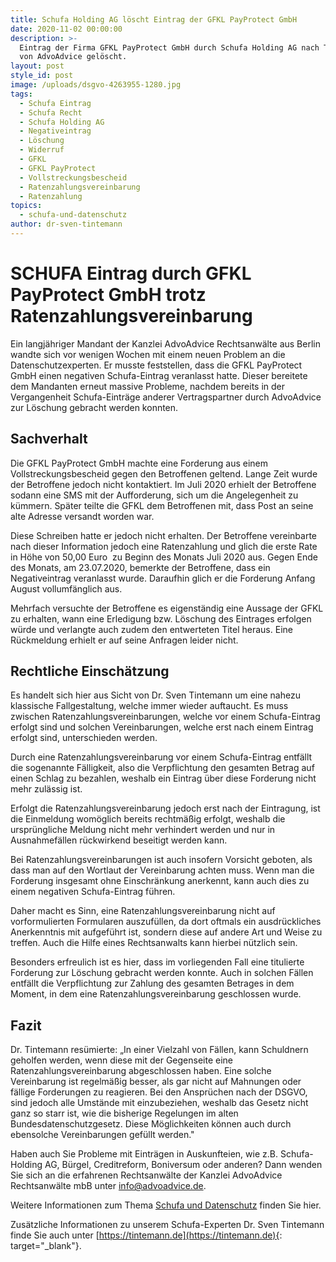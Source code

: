```yaml
---
title: Schufa Holding AG löscht Eintrag der GFKL PayProtect GmbH
date: 2020-11-02 00:00:00
description: >-
  Eintrag der Firma GFKL PayProtect GmbH durch Schufa Holding AG nach Tätigkeit
  von AdvoAdvice gelöscht.
layout: post
style_id: post
image: /uploads/dsgvo-4263955-1280.jpg
tags:
  - Schufa Eintrag
  - Schufa Recht
  - Schufa Holding AG
  - Negativeintrag
  - Löschung
  - Widerruf
  - GFKL
  - GFKL PayProtect
  - Vollstreckungsbescheid
  - Ratenzahlungsvereinbarung
  - Ratenzahlung
topics:
  - schufa-und-datenschutz
author: dr-sven-tintemann
---
```

# **SCHUFA Eintrag durch GFKL PayProtect GmbH trotz Ratenzahlungsvereinbarung**

Ein langjähriger Mandant der Kanzlei AdvoAdvice Rechtsanwälte aus Berlin wandte sich vor wenigen Wochen mit einem neuen Problem an die Datenschutzexperten. Er musste feststellen, dass die GFKL PayProtect GmbH einen negativen Schufa-Eintrag veranlasst hatte. Dieser bereitete dem Mandanten erneut massive Probleme, nachdem bereits in der Vergangenheit Schufa-Einträge anderer Vertragspartner durch AdvoAdvice zur Löschung gebracht werden konnten.

## Sachverhalt

Die GFKL PayProtect GmbH machte eine Forderung aus einem Vollstreckungsbescheid gegen den Betroffenen geltend. Lange Zeit wurde der Betroffene jedoch nicht kontaktiert. Im Juli 2020 erhielt der Betroffene sodann eine SMS mit der Aufforderung, sich um die Angelegenheit zu kümmern. Später teilte die GFKL dem Betroffenen mit, dass Post an seine alte Adresse versandt worden war.

Diese Schreiben hatte er jedoch nicht erhalten. Der Betroffene vereinbarte nach dieser Information jedoch eine Ratenzahlung und glich die erste Rate in Höhe von 50,00 Euro &nbsp;zu Beginn des Monats Juli 2020 aus. Gegen Ende des Monats, am 23.07.2020, bemerkte der Betroffene, dass ein Negativeintrag veranlasst wurde. Daraufhin glich er die Forderung Anfang August vollumfänglich aus.

Mehrfach versuchte der Betroffene es eigenständig eine Aussage der GFKL zu erhalten, wann eine Erledigung bzw. Löschung des Eintrages erfolgen würde und verlangte auch zudem den entwerteten Titel heraus. Eine Rückmeldung erhielt er auf seine Anfragen leider nicht.

## Rechtliche Einschätzung

Es handelt sich hier aus Sicht von Dr. Sven Tintemann um eine nahezu klassische Fallgestaltung, welche immer wieder auftaucht. Es muss zwischen Ratenzahlungsvereinbarungen, welche vor einem Schufa-Eintrag erfolgt sind und solchen Vereinbarungen, welche erst nach einem Eintrag erfolgt sind, unterschieden werden.

Durch eine Ratenzahlungsvereinbarung vor einem Schufa-Eintrag entfällt die sogenannte Fälligkeit, also die Verpflichtung den gesamten Betrag auf einen Schlag zu bezahlen, weshalb ein Eintrag über diese Forderung nicht mehr zulässig ist.

Erfolgt die Ratenzahlungsvereinbarung jedoch erst nach der Eintragung, ist die Einmeldung womöglich bereits rechtmäßig erfolgt, weshalb die ursprüngliche Meldung nicht mehr verhindert werden und nur in Ausnahmefällen rückwirkend beseitigt werden kann.

Bei Ratenzahlungsvereinbarungen ist auch insofern Vorsicht geboten, als dass man auf den Wortlaut der Vereinbarung achten muss. Wenn man die Forderung insgesamt ohne Einschränkung anerkennt, kann auch dies zu einem negativen Schufa-Eintrag führen.

Daher macht es Sinn, eine Ratenzahlungsvereinbarung nicht auf vorformulierten Formularen auszufüllen, da dort oftmals ein ausdrückliches Anerkenntnis mit aufgeführt ist, sondern diese auf andere Art und Weise zu treffen. Auch die Hilfe eines Rechtsanwalts kann hierbei nützlich sein.

Besonders erfreulich ist es hier, dass im vorliegenden Fall eine titulierte Forderung zur Löschung gebracht werden konnte. Auch in solchen Fällen entfällt die Verpflichtung zur Zahlung des gesamten Betrages in dem Moment, in dem eine Ratenzahlungsvereinbarung geschlossen wurde.

## Fazit

Dr. Tintemann resümierte: „In einer Vielzahl von Fällen, kann Schuldnern geholfen werden, wenn diese mit der Gegenseite eine Ratenzahlungsvereinbarung abgeschlossen haben. Eine solche Vereinbarung ist regelmäßig besser, als gar nicht auf Mahnungen oder fällige Forderungen zu reagieren. Bei den Ansprüchen nach der DSGVO, sind jedoch alle Umstände mit einzubeziehen, weshalb das Gesetz nicht ganz so starr ist, wie die bisherige Regelungen im alten Bundesdatenschutzgesetz. Diese Möglichkeiten können auch durch ebensolche Vereinbarungen gefüllt werden."

Haben auch Sie Probleme mit Einträgen in Auskunfteien, wie z.B. Schufa-Holding AG, Bürgel, Creditreform, Boniversum oder anderen? Dann wenden Sie sich an die erfahrenen Rechtsanwälte der Kanzlei AdvoAdvice Rechtsanwälte mbB unter [info@advoadvice.de](mailto:info@advoadvice.de).

Weitere Informationen zum Thema [Schufa und Datenschutz](/themen/schufa-und-datenschutz/)&nbsp;finden Sie hier.&nbsp;

Zusätzliche Informationen zu unserem Schufa-Experten Dr. Sven Tintemann finde Sie auch unter [https://tintemann.de](https://tintemann.de){: target="_blank"}.